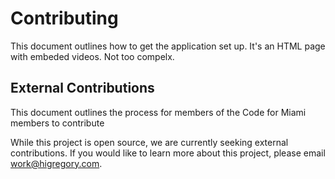 # Contributing

This document outlines how to get the application set up. It's
an HTML page with embeded videos. Not too compelx.

## External Contributions

This document outlines the process for members of the Code for
Miami members to contribute

While this project is open source,
we are currently seeking external contributions.
If you would like to learn more about this project,
please email <work@higregory.com>.